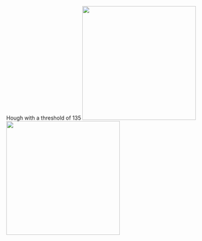 Hough with a threshold of 135
<img src="https://i.ibb.co/qjB9pqx/pic.png" width="300">
<img src="https://i.ibb.co/3Y0349L/Hough.png" width="300">


